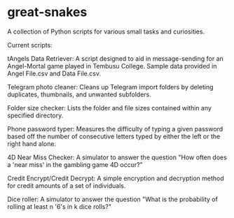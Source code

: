 # great-snakes
A collection of Python scripts for various small tasks and curiosities.


Current scripts:

tAngels Data Retriever:
    A script designed to aid in message-sending for an Angel-Mortal game played in Tembusu College.
            Sample data provided in Angel File.csv and Data File.csv.

Telegram photo cleaner:
    Cleans up Telegram import folders by deleting duplicates, thumbnails, and unwanted subfolders.
    
Folder size checker:
    Lists the folder and file sizes contained within any specified directory.
    
Phone password typer:
    Measures the difficulty of typing a given password based off the number of consecutive letters typed by
            either the left or the right hand alone.

4D Near Miss Checker:
    A simulator to answer the question "How often does a 'near miss' in the gambling game 4D occur?"

Credit Encrypt/Credit Decrypt:
    A simple encryption and decryption method for credit amounts of a set of individuals.

Dice roller:
    A simulator to answer the question "What is the probability of rolling at least n '6's in k dice rolls?"
